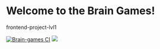 # Welcome to the Brain Games!
frontend-project-lvl1

[![Brain-games CI](https://github.com/SavvaNK/frontend-project-lvl1/workflows/Brain-games%20CI/badge.svg)](https://github.com/SavvaNK/frontend-project-lvl1/actions)
<a href="https://codeclimate.com/github/codeclimate/codeclimate/maintainability"><img src="https://api.codeclimate.com/v1/badges/a99a88d28ad37a79dbf6/maintainability" /></a>

